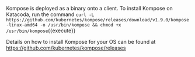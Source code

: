 Kompose is deployed as a binary onto a client. To install Kompose on Katacoda, run the command 
`curl -L https://github.com/kubernetes/kompose/releases/download/v1.9.0/kompose-linux-amd64 -o /usr/bin/kompose && chmod +x /usr/bin/kompose`{{execute}}

Details on how to install Kompose for your OS can be found at https://github.com/kubernetes/kompose/releases